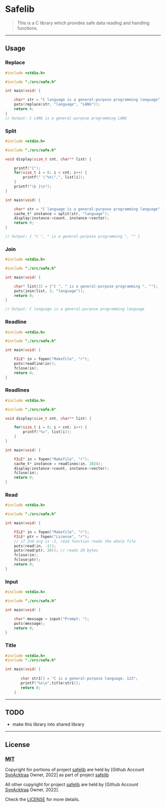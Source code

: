 # Safelib

> This is a C library which provides safe data reading and handling functions.

---
## Usage

### Replace

```c
#include <stdio.h>

#include "./src/safe.h"

int main(void) {

    char* str = "C language is a general-purpose programming language";
    puts(replace(str, "language", "LANG"));
    return 0;
}
// Output: C LANG is a general-purpose programming LANG

```

### Split

```c
#include <stdio.h>

#include "./src/safe.h"

void display(size_t cnt, char** list) {

    printf("{");
    for(size_t i = 0; i < cnt; i++) {
        printf(" \"%s\",", list[i]);
    }
    printf("\b }\n");
}

int main(void) {

    char* str = "C language is a general-purpose programming language";
    cache_t* instance = split(str, "language");
    display(instance->count, instance->vector);
    return 0;
}

// Output: { "C ", " is a general-purpose programming ", "" }
```

### Join

```c
#include <stdio.h>

#include "./src/safe.h"

int main(void) {

    char* list[3] = {"C ", " is a general-purpose programming ", ""};
    puts(join(list, 3, "language"));
    return 0;
}

// Output: C language is a general-purpose programming language
```

### Readline

```c
#include <stdio.h>

#include "./src/safe.h"

int main(void) {

    FILE* in = fopen("Makefile", "r");
    puts(readline(in));
    fclose(in);
    return 0;
}

```

### Readlines

```c
#include <stdio.h>

#include "./src/safe.h"

void display(size_t cnt, char** list) {

    for(size_t i = 0; i < cnt; i++) {
        printf("%s", list[i]);
    }
}

int main(void) {

    FILE* in = fopen("Makefile", "r");
    cache_t* instance = readlines(in, 1024);
    display(instance->count, instance->vector);
    fclose(in);
    return 0;
}
```

### Read

```c
#include <stdio.h>

#include "./src/safe.h"

int main(void) {

    FILE* in = fopen("Makefile", "r");
    FILE* ptr = fopen("License", "r");
    // if 2nd arg is -1, read function reads the whole file
    puts(read(in, -1)); 
    puts(read(ptr, 20)); // reads 20 bytes 
    fclose(in);
    fclose(ptr);
    return 0;
}

```

### Input

```c
#include <stdio.h>

#include "./src/safe.h"

int main(void) {

    char* message = input("Prompt: ");
    puts(message);
    return 0;
}
```

### Title

```c
#include <stdio.h>
#include "./src/safe.h"

int main(void) {
    
       char str1[] = "C is a general-purpose language, 123";
       printf("%s\n",title(str1));
       return 0;
    }

 ```

---
## **TODO**

- make this library into shared library

---
## **License**

### <a target="_blank" href="https://choosealicense.com/licenses/mit/">MIT</a>

Copyright for portions of project [safelib](https://github.com/SynAcktraa/safelib) are held by [Github Account [SynAcktraa](https://github.com/SynAcktraa) Owner, 2022] as part of project [safelib](https://github.com/SynAcktraa/safelib)

All other copyright for project [safelib](https://github.com/SynAcktraa/safelib) are held by [Github Account [SynAcktraa](https://github.com/SynAcktraa) Owner, 2022].

Check the [LICENSE](LICENSE) for more details.
